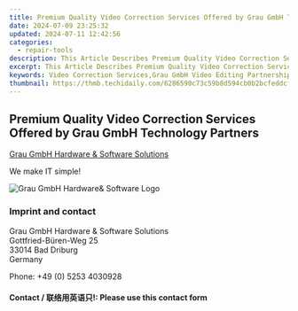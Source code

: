```yaml
---
title: Premium Quality Video Correction Services Offered by Grau GmbH Technology Partners
date: 2024-07-09 23:25:32
updated: 2024-07-11 12:42:56
categories:
  - repair-tools
description: This Article Describes Premium Quality Video Correction Services Offered by Grau GmbH Technology Partners
excerpt: This Article Describes Premium Quality Video Correction Services Offered by Grau GmbH Technology Partners
keywords: Video Correction Services,Grau GmbH Video Editing Partnership,Professional Video Correction Company,High-Quality Video Editing Services,Expert Video Correction Technologies,Trusted Partner for Video Services by Grau GmbH,Advanced Video Correction Solutions From Grau GmbH
thumbnail: https://thmb.techidaily.com/6286590c73c59b8d594cb0b2bcfeddcf75c266e1c9f05737fe2466998b55fc4d.jpg
---
```


## Premium Quality Video Correction Services Offered by Grau GmbH Technology Partners

[Grau GmbH Hardware & Software Solutions](https://main.grauonline.de/)

We make IT simple!

![Grau GmbH Hardware& Software Logo](https://main.grauonline.de/wp-content/uploads/2021/05/output-onlinepngtools.png)

### Imprint and contact

 Grau GmbH Hardware & Software Solutions  
 Gottfried-Büren-Weg 25  
 33014 Bad Driburg  
 Germany

Phone: +49 (0) 5253 4030928

#### Contact / 联络用英语只!: Please use this contact form

<ins class="adsbygoogle"
     style="display:block"
     data-ad-format="autorelaxed"
     data-ad-client="ca-pub-7571918770474297"
     data-ad-slot="1223367746"></ins>



<ins class="adsbygoogle"
     style="display:block"
     data-ad-client="ca-pub-7571918770474297"
     data-ad-slot="8358498916"
     data-ad-format="auto"
     data-full-width-responsive="true"></ins>
